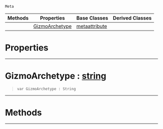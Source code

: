  `Meta`

|Methods|Properties|Base Classes|Derived Classes|
|---|---|---|---|
| |[GizmoArchetype](metaeditorgizmo.md#gizmoarchetype-zilch-engi)|[metaattribute](metaattribute.md)| |


 #  Properties


---  
 #  GizmoArchetype : [string](../nada_base_types/string.md)

> 
> ```TS:Nada
> var GizmoArchetype : String


---  
 #  Methods


---  
 

 